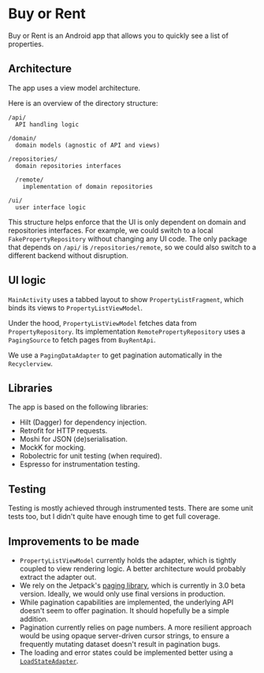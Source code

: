 # Buy or Rent

Buy or Rent is an Android app that allows you to quickly see a list of properties.

## Architecture

The app uses a view model architecture.

Here is an overview of the directory structure:

```
/api/
  API handling logic

/domain/
  domain models (agnostic of API and views)

/repositories/
  domain repositories interfaces

  /remote/
    implementation of domain repositories

/ui/
  user interface logic
```

This structure helps enforce that the UI is only dependent on domain and repositories interfaces. For example, we could switch to a local `FakePropertyRepository` without changing any UI code. The only package that depends on `/api/` is `/repositories/remote`, so we could also switch to a different backend without disruption.

## UI logic

`MainActivity` uses a tabbed layout to show `PropertyListFragment`, which binds its views to `PropertyListViewModel`.

Under the hood, `PropertyListViewModel` fetches data from `PropertyRepository`. Its implementation `RemotePropertyRepository` uses a `PagingSource` to fetch pages from `BuyRentApi`.

We use a `PagingDataAdapter` to get pagination automatically in the `Recyclerview`.

## Libraries

The app is based on the following libraries:
- Hilt (Dagger) for dependency injection.
- Retrofit for HTTP requests.
- Moshi for JSON (de)serialisation.
- MockK for mocking.
- Robolectric for unit testing (when required).
- Espresso for instrumentation testing.

## Testing

Testing is mostly achieved through instrumented tests. There are some unit tests too, but I didn't quite have enough time to get full coverage.

## Improvements to be made

- `PropertyListViewModel` currently holds the adapter, which is tightly coupled to view rendering logic. A better architecture would probably extract the adapter out.
- We rely on the Jetpack's [paging library](https://developer.android.com/topic/libraries/architecture/paging), which is currently in 3.0 beta version. Ideally, we would only use final versions in production.
- While pagination capabilities are implemented, the underlying API doesn't seem to offer pagination. It should hopefully be a simple addition.
- Pagination currently relies on page numbers. A more resilient approach would be using opaque server-driven cursor strings, to ensure a frequently mutating dataset doesn't result in pagination bugs.
- The loading and error states could be implemented better using a [`LoadStateAdapter`](https://developer.android.com/topic/libraries/architecture/paging/v3-paged-data).

